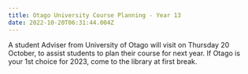 ```yaml
---
title: Otago University Course Planning - Year 13
date: 2022-10-20T06:31:44.004Z
---
```

A student Adviser from University of Otago will visit on Thursday 20 October, to assist students to plan their course for next year. If Otago is your 1st choice for 2023, come to the library at first break.
